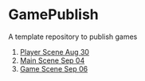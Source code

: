 # GamePublish
A template repository to publish games

1. [Player Scene Aug 30](./player_scene_08_30)
2. [Main Scene Sep 04](./main_scene_09_04)
3. [Game Scene Sep 06](./player_scene_09_06)
